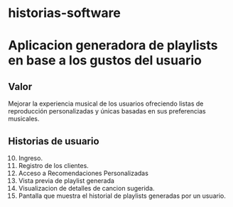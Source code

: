 # historias-software

# Aplicacion generadora de playlists en base a los gustos del usuario

## Valor
Mejorar la experiencia musical de los usuarios ofreciendo listas de reproducción personalizadas y únicas basadas en sus preferencias musicales.

## Historias de usuario

10. Ingreso.
20. Registro de los clientes.
30. Acceso a Recomendaciones Personalizadas
40. Vista previa de playlist generada
50. Visualizacion de detalles de cancion sugerida.
60. Pantalla que muestra el historial de playlists generadas por un usuario.

